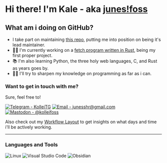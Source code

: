 # Hi there! I'm Kale - aka [junes!foss](https://github.com/junesshr)


## What am i doing on GitHub?
- I take part on maintaining [this repo](https://github.com/PojavLauncherTeam/PojavLauncherTeam.github.io), putting me into position on being it's lead maintainer.
- 👨‍💻 I'm currently working on a [fetch program written in Rust](https://github.com/junesshr/oxyfetch), being my first proper project.
- 📚 I'm also learning Python, the three holy web languages, C, and Rust as years goes by.
- 💪🏼 I'll try to sharpen my knowledge on programming as far as i can.
### Want to get in touch with me?
Sure, feel free to!

[![Telegram - KolleiTG](https://img.shields.io/badge/Telegram-@kolleifoss-2ea44f?style=for-the-badge&logo=Telegram)](https://t.me/kolleifoss)
[![Email - junesshr@gmail.com](https://img.shields.io/badge/Email-junesshr%40gmail.com-red?style=for-the-badge&logo=gmail)](mailto:junesshr@gmail.com)
[![Mastodon - @kolleifoss](https://img.shields.io/badge/Mastodon-%40kolleifoss-blueviolet?style=for-the-badge&logo=mastodon)](https://mas.to/@kolleifoss)

Also check out my [Workflow Layout](https://github.com/junesshr/junesshr/blob/main/pleaseread.md) to get insights on what days and time i'll be actively working.

---

### Languages and Tools
![Linux](https://img.shields.io/badge/Windows-grey?logo=Windows)
![Visual Studio Code](https://img.shields.io/badge/Visual_Studio_Code-grey?logo=visualstudiocode&logoColor=blue)
![Obsidian](https://img.shields.io/badge/Obsidian-grey?logo=obsidian&logoColor=violet)


